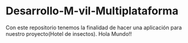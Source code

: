 # Desarrollo-M-vil-Multiplataforma
Con este repositorio tenemos la finalidad de hacer una aplicación para nuestro proyecto(Hotel de insectos).
Hola Mundo!!
